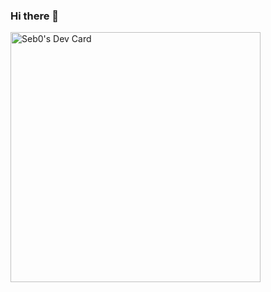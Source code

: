### Hi there 👋

<a href="https://app.daily.dev/Seb0"><img src="https://api.daily.dev/devcards/82b890864ce34cd3a2de6bc95ebc3fb5.png?r=qz9" width="400" alt="Seb0's Dev Card"/></a>

